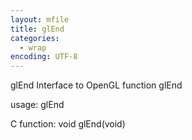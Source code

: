 ```yaml
---
layout: mfile
title: glEnd
categories:
  - wrap
encoding: UTF-8
---
```


glEnd  Interface to OpenGL function glEnd

usage:  glEnd

C function:  void glEnd(void)